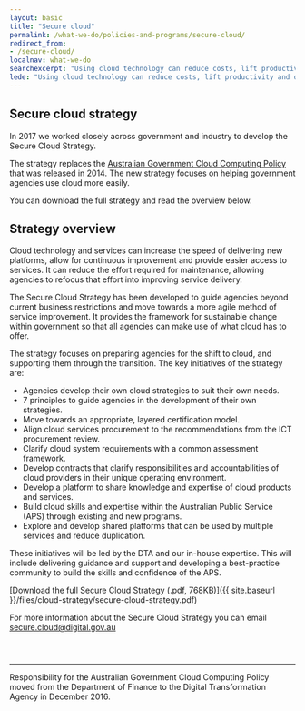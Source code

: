 ```yaml
---
layout: basic
title: "Secure cloud"
permalink: /what-we-do/policies-and-programs/secure-cloud/
redirect_from:
- /secure-cloud/
localnav: what-we-do
searchexcerpt: "Using cloud technology can reduce costs, lift productivity and deliver better services."
lede: "Using cloud technology can reduce costs, lift productivity and deliver better services. We want to make it easier for government to invest in cloud technologies."
---
```


## Secure cloud strategy
In 2017 we worked closely across government and industry to develop the Secure Cloud Strategy.

The strategy replaces the [Australian Government Cloud Computing Policy](https://www.finance.gov.au/archive/cloud/) that was released in 2014. The new strategy focuses on helping government agencies use cloud more easily.

You can download the full strategy and read the overview below.

## Strategy overview

Cloud technology and services can increase the speed of delivering new platforms, allow for continuous improvement and provide easier access to services. It can reduce the effort required for maintenance, allowing agencies to refocus that effort into improving service delivery.

The Secure Cloud Strategy has been developed to guide agencies beyond current business restrictions and move towards a more agile method of service improvement. It provides the framework for sustainable change within government so that all agencies can make use of what cloud has to offer.

The strategy focuses on preparing agencies for the shift to cloud, and supporting them through the transition. The key initiatives of the strategy are:
- Agencies develop their own cloud strategies to suit their own needs.
- 7 principles to guide agencies in the development of their own strategies.
- Move towards an appropriate, layered certification model.
- Align cloud services procurement to the recommendations from the ICT procurement review.
- Clarify cloud system requirements with a common assessment framework.
- Develop contracts that clarify responsibilities and accountabilities of cloud providers in their unique operating environment.
- Develop a platform to share knowledge and expertise of cloud products and services.
- Build cloud skills and expertise within the Australian Public Service (APS) through existing and new programs.
- Explore and develop shared platforms that can be used by multiple services and reduce duplication.

These initiatives will be led by the DTA and our in-house expertise. This will include delivering guidance and support and developing a best-practice community to build the skills and confidence of the APS.

[Download the full Secure Cloud Strategy (.pdf, 768KB)]({{ site.baseurl }}/files/cloud-strategy/secure-cloud-strategy.pdf)

For more information about the Secure Cloud Strategy you can email [secure.cloud@digital.gov.au](mailto:secure.cloud@digital.gov.au)

<hr style="margin-top: 4em;" />

Responsibility for the Australian Government Cloud Computing Policy moved from the Department of Finance to the Digital Transformation Agency in December 2016.
